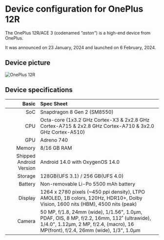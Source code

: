Device configuration for OnePlus 12R
=========================================

The OnePlus 12R/ACE 3 (codenamed _"aston"_) is a high-end device from OnePlus.

It was announced on 23 January, 2024 and launched on 6 February, 2024.

## Device picture

![OnePlus 12R](https://oasis.opstatics.com/content/dam/oasis/page/2024/global/product/aston/aston_gray.png "OnePlus 12R")

## Device specifications

Basic   | Spec Sheet
-------:|:-------------------------
SoC     | Snapdragon 8 Gen 2 (SM8550)
CPU     | Octa-core (1x3.2 GHz Cortex-X3 & 2x2.8 GHz Cortex-A715 & 2x2.8 GHz Cortex-A710 & 3x2.0 GHz Cortex-A510)
GPU     | Adreno 740
Memory  | 8/16 GB RAM
Shipped Android Version | Android 14.0 with OxygenOS 14.0
Storage | 128GB(UFS 3.1) / 256 GB(UFS 4.0) 
Battery | Non-removable Li-Po 5500 mAh battery
Display | 1264 x 2780 pixels (~450 ppi density), LTPO AMOLED, 1B colors, 120Hz, HDR10+, Dolby Vision, 1600 nits (HBM), 4500 nits (peak)
Camera  | 50 MP, f/1.8, 24mm (wide), 1/1.56", 1.0µm, PDAF, OIS, 8 MP, f/2.2, 16mm, 112˚ (ultrawide), 1/4.0", 1.12µm, 2 MP, f/2.4, (macro), 16 MP(front), f/2.4, 26mm (wide), 1/3", 1.0µm


